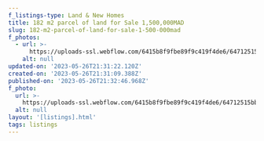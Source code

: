 ```yaml
---
f_listings-type: Land & New Homes
title: 182 m2 parcel of land for Sale 1,500,000MAD
slug: 182-m2-parcel-of-land-for-sale-1-500-000mad
f_photos:
  - url: >-
      https://uploads-ssl.webflow.com/6415b8f9fbe89f9c419f4de6/64712515bb86adbb8a1a4fc5_182%20m2%20parcel%20of%20land%20for%20Sale%201%2C500%2C000MAD.jpg
    alt: null
updated-on: '2023-05-26T21:31:22.120Z'
created-on: '2023-05-26T21:31:09.388Z'
published-on: '2023-05-26T21:32:46.968Z'
f_photo:
  url: >-
    https://uploads-ssl.webflow.com/6415b8f9fbe89f9c419f4de6/64712515bb86adbb8a1a4fc5_182%20m2%20parcel%20of%20land%20for%20Sale%201%2C500%2C000MAD.jpg
  alt: null
layout: '[listings].html'
tags: listings
---
```



